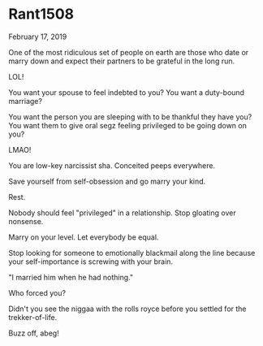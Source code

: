 # Rant1508


February 17, 2019

One of the most ridiculous set of people on earth are those who date or marry down and expect their partners to be grateful in the long run.

LOL!

You want your spouse to feel indebted to you? You want a duty-bound marriage?

You want the person you are sleeping with to be thankful they have you? You want them to give oral segz feeling privileged to be going down on you?

LMAO!

You are low-key narcissist sha. Conceited peeps everywhere. 

Save yourself from self-obsession and go marry your kind. 

Rest.

Nobody should feel "privileged" in a relationship. Stop gloating over nonsense.

Marry on your level. Let everybody be equal.

Stop looking for someone to emotionally blackmail along the line because your self-importance is screwing with your brain.

"I married him when he had nothing."

Who forced you?

Didn't you see the niggaa with the rolls royce before you settled for the trekker-of-life.

Buzz off, abeg!